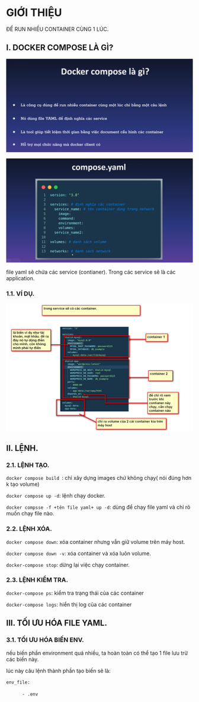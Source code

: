 # GIỚI THIỆU

ĐỂ RUN NHIỀU CONTAINER CÙNG 1 LÚC.

## I. DOCKER COMPOSE LÀ GÌ?

![HINH ](../images/1.png)

![HINH ](../images/2.png)

file yaml sẽ chứa các service (contianer). Trong các service sẽ là các application.
### 1.1. VÍ DỤ.
![HINH ](../images/4.png)


## II. LỆNH.

### 2.1. LỆNH TẠO.

`docker compose build `: chỉ xây dựng images chứ không chạy( nói đúng hơn k tạo volume)

 `docker compose up -d`: lệnh chạy docker.

 `docker compsse -f +tên file yaml+ up -d`: dùng để chạy file yaml và chỉ rõ muốn chạy file nào.


 ### 2.2. LỆNH XÓA.

 `docker compose down`: xóa container nhưng vẫn giữ volume trên máy host.

`docker compose down -v`: xóa container và xóa luôn volume.

`docker-compose stop`: dừng lại việc chạy container.


### 2.3. LỆNH KIỂM TRA.


`docker-compose ps`: kiểm tra trạng thái của các container

`docker-compose logs`: hiển thị log của các container



## III. TỐI ƯU HÓA FILE YAML.

### 3.1. TỐI ƯU HÓA BIẾN ENV.

nếu biến phần environment quá nhiều, ta hoàn toàn có thể tạo 1 file lưu trữ các biến này.

lúc này câu lệnh thành phần tạo biến sẽ là: 

```
env_file:
      
      - .env

```





